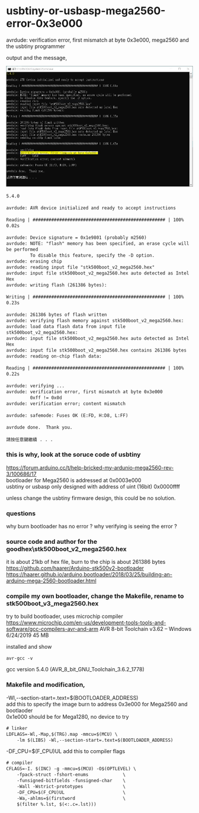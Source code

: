 # usbtiny-or-usbasp-mega2560-error-0x3e000
avrdude: verification error, first mismatch at byte 0x3e000, mega2560 and the usbtiny programmer  



output and the message,  

![3e000_error.JPG](3e000_error.JPG)  






```
5.4.0

avrdude: AVR device initialized and ready to accept instructions

Reading | ################################################## | 100% 0.02s

avrdude: Device signature = 0x1e9801 (probably m2560)
avrdude: NOTE: "flash" memory has been specified, an erase cycle will be performed
         To disable this feature, specify the -D option.
avrdude: erasing chip
avrdude: reading input file "stk500boot_v2_mega2560.hex"
avrdude: input file stk500boot_v2_mega2560.hex auto detected as Intel Hex
avrdude: writing flash (261386 bytes):

Writing | ################################################## | 100% 0.23s

avrdude: 261386 bytes of flash written
avrdude: verifying flash memory against stk500boot_v2_mega2560.hex:
avrdude: load data flash data from input file stk500boot_v2_mega2560.hex:
avrdude: input file stk500boot_v2_mega2560.hex auto detected as Intel Hex
avrdude: input file stk500boot_v2_mega2560.hex contains 261386 bytes
avrdude: reading on-chip flash data:

Reading | ################################################## | 100% 0.22s

avrdude: verifying ...
avrdude: verification error, first mismatch at byte 0x3e000
         0xff != 0x0d
avrdude: verification error; content mismatch

avrdude: safemode: Fuses OK (E:FD, H:D8, L:FF)

avrdude done.  Thank you.

請按任意鍵繼續 . . .
```


### this is why, look at the soruce code of usbtiny  

https://forum.arduino.cc/t/help-bricked-my-ardunio-mega2560-rev-3/100686/17  
bootloader for Mega2560 is addressed at 0x0003e000  
usbtiny or usbasp only designed with address of uint (16bit) 0x0000ffff  

unless change the usbtiny firmware design, this could be no solution.  

### questions  
why burn bootloader has no error ?
why verifying is seeing the error ?


### source code and author for the goodhex\stk500boot_v2_mega2560.hex  
it is about 21kb of hex file, burn to the chip is about 261386 bytes  
https://github.com/haarer/Arduino-stk500v2-bootloader    
https://haarer.github.io/arduino,bootloader/2018/03/25/building-an-arduino-mega-2560-bootloader.html    


### compile my own bootloader, change the Makefile, rename to stk500boot_v3_mega2560.hex
try to build bootloader, uses microchip compiler
https://www.microchip.com/en-us/development-tools-tools-and-software/gcc-compilers-avr-and-arm
AVR 8-bit Toolchain v3.62 – Windows 	6/24/2019 	45 MB

installed and show 
```
avr-gcc -v
```
gcc version 5.4.0 (AVR_8_bit_GNU_Toolchain_3.6.2_1778)


### Makefile and modification,  
-Wl,--section-start=.text=$(BOOTLOADER_ADDRESS)  
add this to specify the image burn to address 0x3e000 for Mega2560 and bootlaoder  
0x1e000 should be for Mega1280, no device to try  

```
# linker
LDFLAGS=-Wl,-Map,$(TRG).map -mmcu=$(MCU) \
	-lm $(LIBS) -Wl,--section-start=.text=$(BOOTLOADER_ADDRESS)
```

-DF_CPU=$(F_CPU)UL
add this to compiler flags
```
# compiler
CFLAGS=-I. $(INC) -g -mmcu=$(MCU) -O$(OPTLEVEL) \
	-fpack-struct -fshort-enums             \
	-funsigned-bitfields -funsigned-char    \
	-Wall -Wstrict-prototypes               \
	-DF_CPU=$(F_CPU)UL						\
	-Wa,-ahlms=$(firstword                  \
	$(filter %.lst, $(<:.c=.lst)))
```
